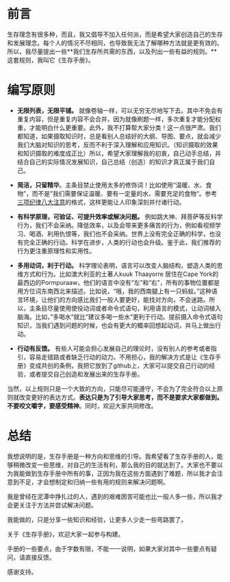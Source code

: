  
# 前言
 生存理念有很多种，而且，我又倡导不加入任何派，而是希望大家创造自己的生存和发展理念。每个人的情况不尽相同，也导致我无法了解哪种方法就是更有效的。所以，我尽量提出一些**我们生存所共需的东西，以及列出一些有益的规则。**这套规则，我叫它《生存手册》。


# 编写原则

* **无限列表，无限平铺。** 就像卷轴一样，可以无穷无尽地写下去。其中不免会有重复内容，但是重复内容不会合并，因为就像刷题一样，多次重复才能分配权重，才能明白什么更重要。此外，我不打算帮大家分类！这一点很严肃。我们都知道，如果摄取知识时，总是看别人总结好的大纲、导图、要点，就会减少我们大脑对知识的思考，反而不利于深入理解和应用知识。（知识摄取的效果和知识摄取的难度成正比）所以，希望大家理解我的初衷，自己动手总结，并结合自己的实际情况发展知识，自己总结（创造）的知识才真正属于我们自己。

* **简洁，只留精华**。主条目禁止使用太多的修饰词！比如使用“温暖、水、食物”，而不是”我们需要保证温暖、要有一定量的水、需要充足的食物“。参考[三项纪律八大注意](https://www.baidu.com/s?wd=%E5%85%AB%E5%A4%A7%E6%B3%A8%E6%84%8F%E6%98%AF%E5%93%AA%E5%85%AB%E5%A4%A7%E7%BA%AA%E5%BE%8B)的格式，这样更能让人印象深刻并付诸行动。

* **有科学原理，可验证、可提升效率或解决问题。** 例如跳大神、拜菩萨等反科学行为，我们不会采纳。降低效率，以及会带来更多痛苦的行为，例如看视频学习、喝酒、利用仇恨等，我们也不会采纳。世界上没有完全正确的科学，也没有完全正确的行动。科学在进步，人类的行动也会升级。鉴于此，我们推荐的行为更注重原理性和实用性。

* **多用动词，利于行动。** 科学理论表明，语言可以改变人脑结构，塑造人类的思维方式和行为。比如澳大利亚的土著人kuuk Thaayorre 居住在Cape York的最西边的Pormpuraaw，他们的语言中没有“左”和“右”，所有的事物位置都是用方位词东南西北来描述。比如说，“哦，我的西南腿上有一只蚂蚁。”这种语言环境，让他们的方向感比我们一般人要更好，能找对方向，不会迷路。所以，主条目尽量使用使役动词或者命令式语句，利用语言的模式，让动词植入脑海。比如，”多喝水“就比”建议多喝一些水“更利于行动。提前摄入命令式语句知识，当我们遇到问题的时候，也会有更大的概率回想起动词，并马上做出行动。

* **行动有反馈。** 有些人可能会担心发展自己的理论时，没有别人的参考或者指引，容易走错路或者缺乏行动的动力。不用担心，我的解决方式是让《生存手册》变成共创的条例，我把它放到了github上，大家可以提交自己行动的经验，或者提交自己创造和发展出来的生存手册。

  

当然，以上规则只是一个大致的方向，只能尽可能遵守，不会为了完全符合以上原则就改变更好的表达方式。**表达只是为了引导大家思考，而不是要求大家都做到。不要咬文嚼字，要感受精神**。同时，欢迎大家共同修改。



# 总结

我想说明的是，生存手册是一种方向和思维的引导。我希望看了生存手册的人，能够稍微改变一些思维，对自己的生活有利，那么我的目的就达到了。大家也不要以为我能做到生存手册中所有的事，正因为我在这些方面遇到了难题，所以我才会注意到不足，才会想制定和归纳一些有用的规则来解决问题啊。

我是曾经在泥潭中挣扎过的人，遇到的艰难困苦可能也比一般人多一些，所以我才会更关注于方法并尝试解决问题。

我能做的，只是分享一些知识和经验，让更多人少走一些弯路罢了。

关于《生存手册》，欢迎大家一起参与构建。

手册的一些要点，由于字数有限，不能一一说明，如果大家对其中一些要点有疑问，请直接反馈。

感谢支持。
